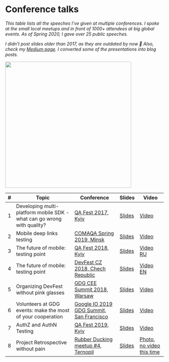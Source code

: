 # Conference talks 

_This table lists all the speeches I’ve given at multiple conferences. I spoke at the small local meetups and in front of 1000+ attendees at big global events. As of Spring 2020, I gave over 25 public speeches._

_I didn’t post slides older than 2017, as they are outdated by now 🙈_
_Also, check my [Medium page](https://medium.com/@pinchuk.diana). I converted some of the presentations into blog posts._

<img src="https://raw.githubusercontent.com/pinchukdiana/pinchukdiana.github.io/master/images/speaking.jpg" height="400"/>

| **#** |**Topic** |**Conference**|**Slides** |**Video** |  
|---|---|---|---|---|
| 1 |Developing multi-platform mobile SDK - what can go wrong with quality?  |[QA Fest 2017, Kyiv](http://qafest.com/qafest2017/)   | [Slides](https://www.slideshare.net/DianaPinchuk/developing-multiplatform-mobile-sdk-what-can-go-wrong-with-quality?ref=https://cdn.embedly.com/widgets/media.html?src=https%3A%2F%2Fwww.slideshare.net%2Fslideshow%2Fembed_code%2Fkey%2F1KKSRe6wDNTUOw&url=https%3A%2F%2Fwww.slideshare.net%2FDianaPinchuk%2Fdeveloping-multiplatform-mobile-sdk-what-can-go-wrong-with-quality&image=https%3A%2F%2Fcdn.slidesharecdn.com%2Fss_thumbnails%2Fdevelopingmulti-platformmobilesdkwhatcangowrongwithquality-180216082045-thumbnail-4.jpg%3Fcb%3D1518769576&key=a19fcc184b9711e1b4764040d3dc5c07&type=text%2Fhtml&schema=slideshare)  | [Video](https://www.youtube.com/watch?v=qrDkiTLgqbI&list=PLuOBDBq7MW73roEVm9vHTW24pUS4jTQ1Q&index=34)   |
| 2 | Mobile deep links testing   | [COMAQA Spring 2019, Minsk](https://conference.comaqa.by/2019-spring)  | [Slides](http://bit.ly/DL-QA)  |  [Video](https://youtu.be/-bUcTcNeRnc?list=PLSjEh0z5QH9mTGP0CpfHTcFHhF_FGyiad) |
| 3 | The future of mobile: testing point  | [QA Fest 2018, Kyiv](http://qafest.com/qafest2018/)  | [Slides](http://bit.ly/DP-QAFest2018)  |  [Video RU](https://www.youtube.com/watch?v=tAcN6cpCMqc&index=17&list=PLuOBDBq7MW73zWBY2FX2SQXyOCJWFDq2U) |
| 4 | The future of mobile: testing point  | [DevFest CZ 2018, Chech Republic](https://2018.devfest.cz/) | [Slides](http://bit.ly/DP-Future-of-mobile)  |  [Video EN](https://youtu.be/2-UE1t1wLt4) |
| 5 | Organizing DevFest without pink glasses  | [GDG CEE Summit 2018, Warsaw](https://events.withgoogle.com/gdg-and-community-groups-leaders-summit-cee/)  | [Slides](http://bit.ly/DFUA-Mistakes)  |  [Video](https://www.youtube.com/watch?v=v3-K7eVFvI8) |
| 6 | Volunteers at GDG events: make the most of your cooperation  | [Google IO 2019 GDG Summit, San Francisco](https://events.withgoogle.com/global-gdg-leads-summit/agenda/) | [Slides](https://docs.google.com/presentation/d/1Har3eMXjlcgh87yShZ_spECk_tOfxyEJi2QdBZBH-KI/edit?usp=drive_web&ouid=108870361460079023695)  | [Video](https://www.youtube.com/watch?v=cuAXfr3TzqY)  |  
| 7 | AuthZ and AuthN Testing  | [QA Fest 2019, Kyiv](http://qafest.com/qafest2019/) | [Slides](http://bit.ly/AuthZ-AuthN-Diana)  | [Video](https://www.youtube.com/watch?v=hYSQq4XqWIw&list=PLuOBDBq7MW70q24thB9tidD2-2Tysf8FS&index=3&t=0s)  |  
| 8 | Project Retrospective without pain  | [Rubber Ducking meetup #4, Ternopil](https://www.facebook.com/events/369306290351110/) | [Slides](https://docs.google.com/presentation/d/1CNaFXy-B5nJWb6cevXilEylgMJpHaqhmFO7BXECCscA/edit?usp=drive_web&ouid=108870361460079023695)  | [Photo, no video this time](https://www.facebook.com/RubberDucking/photos/a.2397331087258724/2397333643925135/?type=3&theater)  |  
